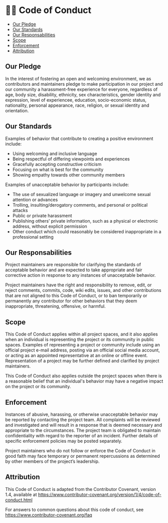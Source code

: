 # 👨‍💻 Code of Conduct

- [Our Pledge](#our-pledge)
- [Our Standards](#our-standards)
- [Our Responsabilities](#our-responsabilities)
- [Scope](#scope)
- [Enforcement](#enforcement)
- [Attribution](#attribution)

## Our Pledge

In the interest of fostering an open and welcoming environment, we as 
contributors and maintainers pledge to make participation in our 
project and our community a harassment-free experience for everyone, 
regardless of age, body size, disability, ethnicity, sex characteristics, 
gender identity and expression, level of experiencee, education, 
socio-economic status, nationality, personal appearance, race, religion, 
or sexual identity and orientation. 

## Our Standards

Examples of behavior that contribute to creating a positive environment 
include:

- Using welcoming and inclusive language
- Being respectful of differing viewpoints and experiences
- Gracefully accepting constructive criticism
- Focusing on what is best for the community
- Showing empathy towards other community members

Examples of unacceptable behavior by participants include:

- The use of sexualized language or imagery and unwelcome sexual attention 
  or advances
- Trolling, insulting/derogatory comments, and personal or political attacks
- Public or private harassment
- Publishing others’ private information, 
  such as a physical or electronic address, without explicit permission
- Other conduct which could reasonably be considered inappropriate 
  in a professional setting

## Our Responsabilities

Project maintainers are responsible for clarifying the standards 
of acceptable behavior and are expected to take appropriate and 
fair corrective action in response to any instances of unacceptable behavior.

Project maintainers have the right and responsibility to remove, edit, 
or reject comments, commits, code, wiki edits, issues, and other contributions 
that are not aligned to this Code of Conduct, or to ban temporarily or 
permanently any contributor for other behaviors that they deem inappropriate, 
threatening, offensive, or harmful.

## Scope 

This Code of Conduct applies within all project spaces, 
and it also applies when an individual is representing the project 
or its community in public spaces. 
Examples of representing a project or community include using 
an official project e-mail address, posting via an official 
social media account, or acting as an appointed representative 
at an online or offline event. 
Representation of a project may be further defined and clarified by 
project maintainers.

This Code of Conduct also applies outside the project spaces when there is 
a reasonable belief that an individual's behavior may have a negative impact 
on the project or its community.

## Enforcement

Instances of abusive, harassing, or otherwise unacceptable behavior 
may be reported by contacting the project team. 
All complaints will be reviewed and investigated and will result in a response 
that is deemed necessary and appropriate to the circumstances. 
The project team is obligated to maintain confidentiality with regard 
to the reporter of an incident. 
Further details of specific enforcement policies may be posted separately.

Project maintainers who do not follow or enforce the Code of Conduct 
in good faith may face temporary or permanent repercussions as determined 
by other members of the project’s leadership.

## Attribution

This Code of Conduct is adapted from the Contributor Covenant, version 1.4, 
available at 
https://www.contributor-covenant.org/version/1/4/code-of-conduct.html

For answers to common questions about this code of conduct, 
see https://www.contributor-covenant.org/faq
